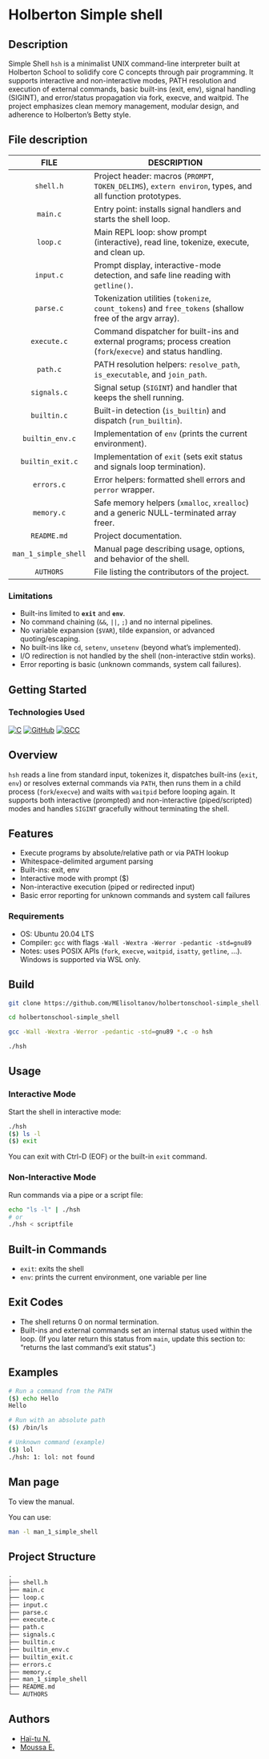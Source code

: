# Holberton Simple shell
## Description
Simple Shell `hsh` is a minimalist UNIX command-line interpreter built at Holberton School to solidify core C concepts through pair programming. It supports interactive and non-interactive modes, PATH resolution and execution of external commands, basic built-ins (exit, env), signal handling (SIGINT), and error/status propagation via fork, execve, and waitpid. The project emphasizes clean memory management, modular design, and adherence to Holberton’s Betty style.

## <span id="files-description">File description</span>

| **FILE**            | **DESCRIPTION** |
|:-------------------:|-----------------|
| `shell.h`           | Project header: macros (`PROMPT`, `TOKEN_DELIMS`), `extern environ`, types, and all function prototypes. |
| `main.c`            | Entry point: installs signal handlers and starts the shell loop. |
| `loop.c`            | Main REPL loop: show prompt (interactive), read line, tokenize, execute, and clean up. |
| `input.c`           | Prompt display, interactive-mode detection, and safe line reading with `getline()`. |
| `parse.c`           | Tokenization utilities (`tokenize`, `count_tokens`) and `free_tokens` (shallow free of the argv array). |
| `execute.c`         | Command dispatcher for built-ins and external programs; process creation (`fork`/`execve`) and status handling. |
| `path.c`            | PATH resolution helpers: `resolve_path`, `is_executable`, and `join_path`. |
| `signals.c`         | Signal setup (`SIGINT`) and handler that keeps the shell running. |
| `builtin.c`         | Built-in detection (`is_builtin`) and dispatch (`run_builtin`). |
| `builtin_env.c`     | Implementation of `env` (prints the current environment). |
| `builtin_exit.c`    | Implementation of `exit` (sets exit status and signals loop termination). |
| `errors.c`          | Error helpers: formatted shell errors and `perror` wrapper. |
| `memory.c`          | Safe memory helpers (`xmalloc`, `xrealloc`) and a generic NULL-terminated array freer. |
| `README.md`         | Project documentation. |
| `man_1_simple_shell` | Manual page describing usage, options, and behavior of the shell.|
| `AUTHORS` | File listing the contributors of the project. |

### Limitations
- Built-ins limited to **`exit`** and **`env`**.  
- No command chaining (`&&`, `||`, `;`) and no internal pipelines.  
- No variable expansion (`$VAR`), tilde expansion, or advanced quoting/escaping.  
- No built-ins like `cd`, `setenv`, `unsetenv` (beyond what’s implemented).  
- I/O redirection is not handled by the shell (non-interactive stdin works).  
- Error reporting is basic (unknown commands, system call failures).


## Getting Started
### Technologies Used
[![C](https://img.shields.io/badge/C-00599C?logo=c&logoColor=white)](#)
[![GitHub](https://img.shields.io/badge/GitHub-%23121011.svg?logo=github&logoColor=white)](#)
[![GCC](https://img.shields.io/badge/gcc-13.3.0-blue)](#)

## Overview
`hsh` reads a line from standard input, tokenizes it, dispatches built-ins (`exit`, `env`) or resolves external commands via `PATH`, then runs them in a child process (`fork`/`execve`) and waits with `waitpid` before looping again. It supports both interactive (prompted) and non-interactive (piped/scripted) modes and handles `SIGINT` gracefully without terminating the shell.

## Features
- Execute programs by absolute/relative path or via PATH lookup
- Whitespace-delimited argument parsing
- Built-ins: exit, env
- Interactive mode with prompt ($)
- Non-interactive execution (piped or redirected input)
- Basic error reporting for unknown commands and system call failures

### Requirements
- OS: Ubuntu 20.04 LTS
- Compiler: `gcc` with flags `-Wall -Wextra -Werror -pedantic -std=gnu89`
- Notes: uses POSIX APIs (`fork`, `execve`, `waitpid`, `isatty`, `getline`, …).
        Windows is supported via WSL only.


## Build

```sh
git clone https://github.com/MElisoltanov/holbertonschool-simple_shell.git

cd holbertonschool-simple_shell

gcc -Wall -Wextra -Werror -pedantic -std=gnu89 *.c -o hsh

./hsh
```

## Usage
### Interactive Mode
Start the shell in interactive mode:
```sh
./hsh
($) ls -l
($) exit
```
You can exit with Ctrl-D (EOF) or the built-in `exit` command.

### Non-Interactive Mode
Run commands via a pipe or a script file:
```sh
echo "ls -l" | ./hsh
# or
./hsh < scriptfile
```

## Built-in Commands
- `exit`: exits the shell
- `env`: prints the current environment, one variable per line

## Exit Codes
- The shell returns 0 on normal termination.
- Built-ins and external commands set an internal status used within the loop.
  (If you later return this status from `main`, update this section to:
   “returns the last command’s exit status”.)

## Examples
```sh
# Run a command from the PATH
($) echo Hello
Hello

# Run with an absolute path
($) /bin/ls

# Unknown command (example)
($) lol
./hsh: 1: lol: not found
```

## Man page
To view the manual.

You can use:
```sh
man -l man_1_simple_shell
```

## Project Structure
```txt
.
├── shell.h
├── main.c
├── loop.c
├── input.c
├── parse.c
├── execute.c
├── path.c
├── signals.c
├── builtin.c
├── builtin_env.c
├── builtin_exit.c
├── errors.c
├── memory.c
├── man_1_simple_shell
├── README.md
└── AUTHORS
```

## Authors
- [Haï-tu N.](https://github.com/N-Haitu31)
- [Moussa E.](https://github.com/MElisoltanov)